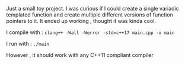 Just a small toy project. I was curious if I could create a single variadic templated function and create multiple different versions of function pointers to it. It ended up working , thought it was kinda cool.

I compile with : `clang++ -Wall -Werror -std=c++17 main.cpp -o main`


I run with : `./main`

However , it should work with any C++11 compliant compiler
